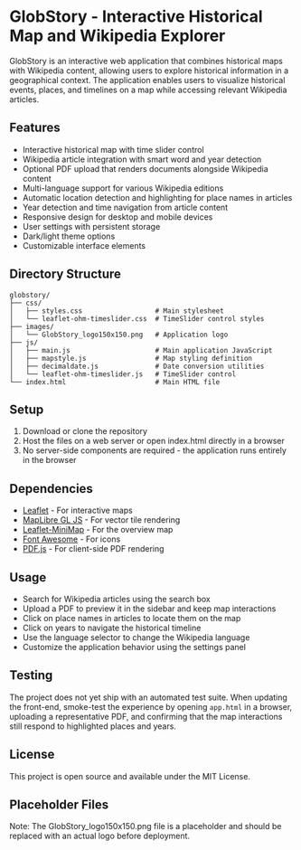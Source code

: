 # GlobStory  -  Interactive Historical Map and Wikipedia Explorer

GlobStory is an interactive web application that combines historical maps with Wikipedia content, allowing users to explore historical information in a geographical context. The application enables users to visualize historical events, places, and timelines on a map while accessing relevant Wikipedia articles.

## Features

- Interactive historical map with time slider control
- Wikipedia article integration with smart word and year detection
- Optional PDF upload that renders documents alongside Wikipedia content
- Multi-language support for various Wikipedia editions
- Automatic location detection and highlighting for place names in articles
- Year detection and time navigation from article content
- Responsive design for desktop and mobile devices
- User settings with persistent storage
- Dark/light theme options
- Customizable interface elements

## Directory Structure

```
globstory/
├── css/
│   ├── styles.css                  # Main stylesheet
│   └── leaflet-ohm-timeslider.css  # TimeSlider control styles
├── images/
│   └── GlobStory_logo150x150.png   # Application logo
├── js/
│   ├── main.js                     # Main application JavaScript
│   ├── mapstyle.js                 # Map styling definition
│   ├── decimaldate.js              # Date conversion utilities
│   └── leaflet-ohm-timeslider.js   # TimeSlider control
└── index.html                      # Main HTML file
```

## Setup

1. Download or clone the repository
2. Host the files on a web server or open index.html directly in a browser
3. No server-side components are required - the application runs entirely in the browser

## Dependencies

- [Leaflet](https://leafletjs.com/) - For interactive maps
- [MapLibre GL JS](https://maplibre.org/projects/maplibre-gl-js/) - For vector tile rendering
- [Leaflet-MiniMap](https://github.com/Norkart/Leaflet-MiniMap) - For the overview map
- [Font Awesome](https://fontawesome.com/) - For icons
- [PDF.js](https://mozilla.github.io/pdf.js/) - For client-side PDF rendering

## Usage

- Search for Wikipedia articles using the search box
- Upload a PDF to preview it in the sidebar and keep map interactions
- Click on place names in articles to locate them on the map
- Click on years to navigate the historical timeline
- Use the language selector to change the Wikipedia language
- Customize the application behavior using the settings panel

## Testing

The project does not yet ship with an automated test suite. When updating the
front-end, smoke-test the experience by opening `app.html` in a browser,
uploading a representative PDF, and confirming that the map interactions still
respond to highlighted places and years.

## License

This project is open source and available under the MIT License.

## Placeholder Files

Note: The GlobStory_logo150x150.png file is a placeholder and should be
replaced with an actual logo before deployment.
